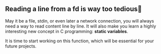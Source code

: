 ## Reading a line from a fd is way too tedious📖

May it be a file, stdin, or even later a network connection, you will always need a way to read content line by line. 
It will also make you learn a highly interesting new concept in C programming: **static
variables**.

It is time to start working on this function, which will be essential for your future projects.
